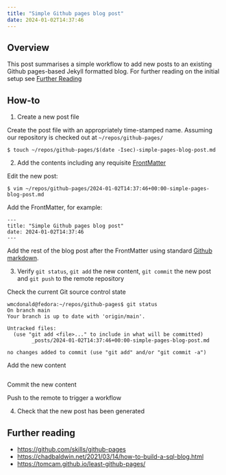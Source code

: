 ```yaml
---
title: "Simple Github pages blog post"
date: 2024-01-02T14:37:46
---
```

## Overview
This post summarises a simple workflow to add new posts to an existing Github pages-based Jekyll formatted blog. For further reading on the initial setup see [Further Reading]()
## How-to

1. Create a new post file

Create the post file with an appropriately time-stamped name. Assuming our repository is checked out at `~/repos/github-pages/`

```
$ touch ~/repos/github-pages/$(date -Isec)-simple-pages-blog-post.md
```

2. Add the contents including any requisite [FrontMatter](https://jekyllrb.com/docs/front-matter/)

Edit the new post:
```
$ vim ~/repos/github-pages/2024-01-02T14:37:46+00:00-simple-pages-blog-post.md
```
Add the FrontMatter, for example:
```
---
title: "Simple Github pages blog post"
date: 2024-01-02T14:37:46
---
```

Add the rest of the blog post after the FrontMatter using standard [Github markdown](https://docs.github.com/en/get-started/writing-on-github/getting-started-with-writing-and-formatting-on-github/basic-writing-and-formatting-syntax).

3. Verify `git status`, `git add` the new content, `git commit` the new post and `git push` to the remote repository

Check the current Git source control state
```
wmcdonald@fedora:~/repos/github-pages$ git status
On branch main
Your branch is up to date with 'origin/main'.

Untracked files:
  (use "git add <file>..." to include in what will be committed)
        _posts/2024-01-02T14:37:46+00:00-simple-pages-blog-post.md

no changes added to commit (use "git add" and/or "git commit -a")
```

Add the new content
```

```
Commit the new content

Push to the remote to trigger a workflow

4. Check that the new post has been generated




## Further reading
- https://github.com/skills/github-pages
- https://chadbaldwin.net/2021/03/14/how-to-build-a-sql-blog.html
- https://tomcam.github.io/least-github-pages/
